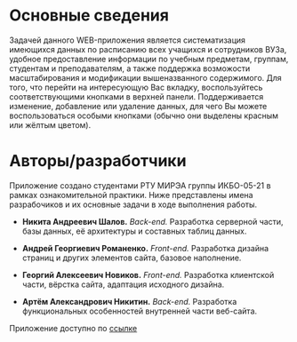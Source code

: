 # Основные сведения

Задачей данного WEB-приложения является систематизация имеющихся данных по расписанию всех учащихся и сотрудников ВУЗа, удобное предоставление информации по учебным предметам, группам, студентам и преподавателям, а также поддержка возможости масштабирования и модификации вышеназванного содержимого. Для того, что перейти на интересующую Вас вкладку, воспользуйтесь соответствующими кнопками в верхней панели. Поддерживается изменение, добавление или удаление данных, для чего Вы можете воспользоваться особыми кнопками (обычно они выделены красным или жёлтым цветом).

# Авторы/разработчики

Приложение создано студентами РТУ МИРЭА группы ИКБО-05-21 в рамках ознакомительной практики. Ниже представлены имена разрабочиков и их основные задачи в ходе выполнения работы.

- **Никита Андреевич Шалов.** *Back-end.* Разработка серверной части, базы данных, её архитектуры и составных таблиц данных.

- **Андрей Георгиевич Романенко.** *Front-end.* Разработка дизайна страниц и других элементов сайта, базовое наполнение.

- **Георгий Алексеевич Новиков.** *Front-end.* Разработка клиентской части, вёрстка сайта, адаптация исходного дизайна.

- **Артём Александрович Никитин.** *Back-end.* Разработка функциональных особенностей внутренней части веб-сайта.

Приложение доступно по [ссылке](https://cryptic-coast-13228.herokuapp.com/)

